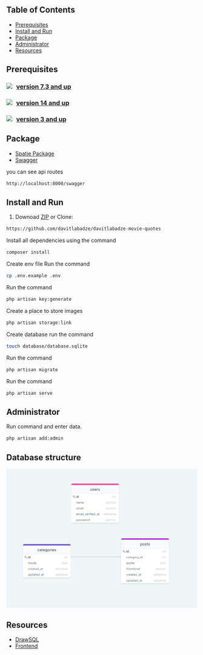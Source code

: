 
## Table of Contents

* [ Prerequisites ](#pre)
* [ Install and Run](#iar)
* [ Package ](#package)
* [ Administrator ](#administrator)
* [ Resources](#resources)

<a name="pre"></a>

## Prerequisites
### <a  href="https://www.php.net/downloads" target="_blank"><img style="float:left;margin-right:10px"  src="https://img.shields.io/badge/PHP-777BB4?style=for-the-badge&logo=php&logoColor=white"/>version 7.3 and up </a>  
### <a href="https://nodejs.org/en/" target="_blank"><img style="float:left; margin-right:10px" src="https://img.shields.io/badge/Node.js-339933?style=for-the-badge&logo=nodedotjs&logoColor=white"/>  version 14 and up </a> 
### <a href="https://www.mysql.com/downloads/" target="_blank"><img style="float:left; margin-right:10px" src="https://img.shields.io/badge/SQLite-07405E?style=for-the-badge&logo=sqlite&logoColor=white"/>  version 3 and up </a> 

<a name="package"></a>

## Package
* [Spatie Package](https://github.com/spatie/laravel-translatable)
* [Swagger]('https://swagger.io/')
  
you can see api routes

```bash 
http://localhost:8000/swagger
```

<a name="iar"></a>

## Install and Run

1. Downoad [ZIP](https://github.com/RedberryInternship/davitlabadze-movie-quotes/archive/refs/heads/main.zip) or 
Clone: 
 ```bash 
 https://github.com/davitlabadze/davitlabadze-movie-quotes
```
Install all dependencies using the command
```bash 
composer install
```
Create env file Run the command 
```bash 
cp .env.example .env
```
Run  the command 
```bash
php artisan key:generate
```    
Create a place to store images 
```bash
php artisan storage:link
```
Create database run the command 
```bash 
touch database/database.sqlite 
```
Run the command  
```bash 
php artisan migrate
```
Run the command  
```bash 
php artisan serve
```

<a name="administrator"></a>

## Administrator

Run command and enter data. 
```bash 
php artisan add:admin
``` 


<a name="db"></a>

## Database structure
!['db'](appscreen/db.png)

<a name="resources"></a>

##  Resources
* [DrawSQL](https://drawsql.app/)  
* [Frontend](https://github.com/RedberryInternship/davitlabadze-movie-quotes-front#about-the-application)   
   



